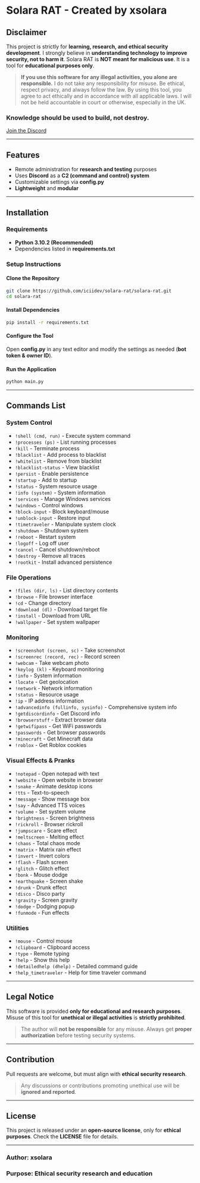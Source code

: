 # **Solara RAT - Created by xsolara**

## **Disclaimer**
This project is strictly for **learning, research, and ethical security development**.
I strongly believe in **understanding technology to improve security, not to harm it**.
Solara RAT is **NOT meant for malicious use**. It is a tool for **educational purposes only**.

> **If you use this software for any illegal activities, you alone are responsible.**
> I do not take any responsibility for misuse. Be ethical, respect privacy, and always follow the law.
> By using this tool, you agree to act ethically and in accordance with all applicable laws.
> I will not be held accountable in court or otherwise, especially in the UK.

### **Knowledge should be used to build, not destroy.**

[Join the Discord](https://discord.gg/HThCETu2pv)

---

## **Features**

- Remote administration for **research and testing** purposes
- Uses **Discord** as a **C2 (command and control) system**
- Customizable settings via **config.py**
- **Lightweight** and **modular**

---

## **Installation**

### **Requirements**

- **Python 3.10.2 (Recommended)**
- Dependencies listed in **requirements.txt**

### **Setup Instructions**

#### **Clone the Repository**
```sh
git clone https://github.com/iciidev/solara-rat/solara-rat.git
cd solara-rat
```

#### **Install Dependencies**
```sh
pip install -r requirements.txt
```

#### **Configure the Tool**
Open **config.py** in any text editor and modify the settings as needed (**bot token & owner ID**).

#### **Run the Application**
```sh
python main.py
```

---

## **Commands List**

### **System Control**
- `!shell (cmd, run)` - Execute system command
- `!processes (ps)` - List running processes
- `!kill` - Terminate process
- `!blacklist` - Add process to blacklist
- `!whitelist` - Remove from blacklist
- `!blacklist-status` - View blacklist
- `!persist` - Enable persistence
- `!startup` - Add to startup
- `!status` - System resource usage
- `!info (system)` - System information
- `!services` - Manage Windows services
- `!windows` - Control windows
- `!block-input` - Block keyboard/mouse
- `!unblock-input` - Restore input
- `!timetraveler` - Manipulate system clock
- `!shutdown` - Shutdown system
- `!reboot` - Restart system
- `!logoff` - Log off user
- `!cancel` - Cancel shutdown/reboot
- `!destroy` - Remove all traces
- `!rootkit` - Install advanced persistence

### **File Operations**
- `!files (dir, ls)` - List directory contents
- `!browse` - File browser interface
- `!cd` - Change directory
- `!download (dl)` - Download target file
- `!install` - Download from URL
- `!wallpaper` - Set system wallpaper

### **Monitoring**
- `!screenshot (screen, sc)` - Take screenshot
- `!screenrec (record, rec)` - Record screen
- `!webcam` - Take webcam photo
- `!keylog (kl)` - Keyboard monitoring
- `!info` - System information
- `!locate` - Get geolocation
- `!network` - Network information
- `!status` - Resource usage
- `!ip` - IP address information
- `!advancedinfo (fullinfo, sysinfo)` - Comprehensive system info
- `!getdiscordinfo` - Get Discord info
- `!browserstuff` - Extract browser data
- `!getwifipass` - Get WiFi passwords
- `!passwords` - Get browser passwords
- `!minecraft` - Get Minecraft data
- `!roblox` - Get Roblox cookies

### **Visual Effects & Pranks**
- `!notepad` - Open notepad with text
- `!website` - Open website in browser
- `!snake` - Animate desktop icons
- `!tts` - Text-to-speech
- `!message` - Show message box
- `!say` - Advanced TTS voices
- `!volume` - Set system volume
- `!brightness` - Screen brightness
- `!rickroll` - Browser rickroll
- `!jumpscare` - Scare effect
- `!meltscreen` - Melting effect
- `!chaos` - Total chaos mode
- `!matrix` - Matrix rain effect
- `!invert` - Invert colors
- `!flash` - Flash screen
- `!glitch` - Glitch effect
- `!bonk` - Mouse dodge
- `!earthquake` - Screen shake
- `!drunk` - Drunk effect
- `!disco` - Disco party
- `!gravity` - Screen gravity
- `!dodge` - Dodging popup
- `!funmode` - Fun effects

### **Utilities**
- `!mouse` - Control mouse
- `!clipboard` - Clipboard access
- `!type` - Remote typing
- `!help` - Show this help
- `!detailedhelp (dhelp)` - Detailed command guide
- `!help_timetraveler` - Help for time traveler command

---

## **Legal Notice**

This software is provided **only for educational and research purposes**.
Misuse of this tool for **unethical or illegal activities** is **strictly prohibited**.
> The author will **not be responsible** for any misuse.
> Always get **proper authorization** before testing security systems.

---

## **Contribution**
Pull requests are welcome, but must align with **ethical security research**.
> Any discussions or contributions promoting unethical use will be **ignored and reported**.

---

## **License**
This project is released under an **open-source license**, only for **ethical purposes**.
Check the **LICENSE** file for details.

---

### **Author:** xsolara
### **Purpose:** Ethical security research and education

